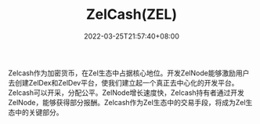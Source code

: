 ﻿---
weight: 
title: "ZelCash(ZEL)"
description: "Zelcash作为加密货币，在Zel生态中占据核心地位"
date: 2022-03-25T21:57:40+08:00
lastmod: 2022-03-25T16:45:40+08:00
draft: false
authors: ["Metabd"]
featuredImage: "zelcashzel.webp"
link: ""
tags: ["数字代币","ZelCash(ZEL)"]
categories: ["navigation"]
navigation: ["数字代币"]
lightgallery: true
toc: true
pinned: false
recommend: false
recommend1: false
---
Zelcash作为加密货币，在Zel生态中占据核心地位。开发ZelNode能够激励用户去创建ZelDex和ZelDev平台，使我们建立起一个真正去中心化的开发平台。Zelcash可以开采，分配公平。ZelNode增长速度快，Zelcash持有者通过开发ZelNode，能够获得部分报酬。Zelcash作为Zel生态中的交易手段，将成为Zel生态中的关键部分。
